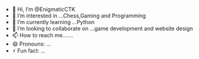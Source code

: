 - 👋 Hi, I’m @EnigmaticCTK
- 👀 I’m interested in ...Chess,Gaming and Programming
- 🌱 I’m currently learning ...Python
- 💞️ I’m looking to collaborate on ...game development and website design
- 📫 How to reach me.......
- 😄 Pronouns: ...
- ⚡ Fun fact: ...

<!---
EnigmaticCTK/EnigmaticCTK is a ✨ special ✨ repository because its `README.md` (this file) appears on your GitHub profile.
You can click the Preview link to take a look at your changes.
--->
